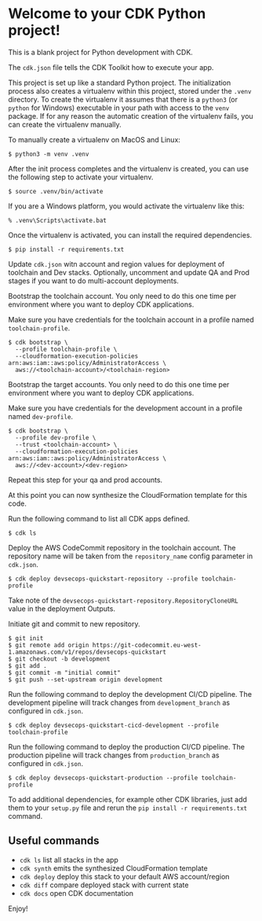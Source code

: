 
# Welcome to your CDK Python project!

This is a blank project for Python development with CDK.

The `cdk.json` file tells the CDK Toolkit how to execute your app.

This project is set up like a standard Python project.  The initialization
process also creates a virtualenv within this project, stored under the `.venv`
directory.  To create the virtualenv it assumes that there is a `python3`
(or `python` for Windows) executable in your path with access to the `venv`
package. If for any reason the automatic creation of the virtualenv fails,
you can create the virtualenv manually.

To manually create a virtualenv on MacOS and Linux:

```
$ python3 -m venv .venv
```

After the init process completes and the virtualenv is created, you can use the following
step to activate your virtualenv.

```
$ source .venv/bin/activate
```

If you are a Windows platform, you would activate the virtualenv like this:

```
% .venv\Scripts\activate.bat
```

Once the virtualenv is activated, you can install the required dependencies.

```
$ pip install -r requirements.txt
```

Update `cdk.json` witn account and region values for deployment of toolchain and Dev stacks. Optionally, 
uncomment and update QA and Prod stages if you want to do multi-account deployments.

Bootstrap the toolchain account. You only need to do this one time per environment where you want 
to deploy CDK applications.

Make sure you have credentials for the toolchain account in a profile named `toolchain-profile`.

```
$ cdk bootstrap \
  --profile toolchain-profile \
  --cloudformation-execution-policies arn:aws:iam::aws:policy/AdministratorAccess \
  aws://<toolchain-account>/<toolchain-region>
```

Bootstrap the target accounts. You only need to do this one time per environment where you want
to deploy CDK applications.

Make sure you have credentials for the development account in a profile named `dev-profile`.

```
$ cdk bootstrap \
  --profile dev-profile \
  --trust <toolchain-account> \
  --cloudformation-execution-policies arn:aws:iam::aws:policy/AdministratorAccess \
  aws://<dev-account>/<dev-region>
```

Repeat this step for your qa and prod accounts.

At this point you can now synthesize the CloudFormation template for this code.

Run the following command to list all CDK apps defined.

```
$ cdk ls
```

Deploy the AWS CodeCommit repository in the toolchain account. The repository name will be taken from 
the `repository_name` config parameter in `cdk.json`.

```
$ cdk deploy devsecops-quickstart-repository --profile toolchain-profile
```

Take note of the `devsecops-quickstart-repository.RepositoryCloneURL` value in the deployment Outputs.

Initiate git and commit to new repository.
```
$ git init
$ git remote add origin https://git-codecommit.eu-west-1.amazonaws.com/v1/repos/devsecops-quickstart
$ git checkout -b development
$ git add .
$ git commit -m "initial commit"
$ git push --set-upstream origin development
```

Run the following command to deploy the development CI/CD pipeline. The development pipeline will track changes from
`development_branch` as configured in `cdk.json`. 

```
$ cdk deploy devsecops-quickstart-cicd-development --profile toolchain-profile
```




Run the following command to deploy the production CI/CD pipeline. The production pipeline will track changes from
`production_branch` as configured in `cdk.json`.

```
$ cdk deploy devsecops-quickstart-production --profile toolchain-profile
```

To add additional dependencies, for example other CDK libraries, just add
them to your `setup.py` file and rerun the `pip install -r requirements.txt`
command.

## Useful commands

 * `cdk ls`          list all stacks in the app
 * `cdk synth`       emits the synthesized CloudFormation template
 * `cdk deploy`      deploy this stack to your default AWS account/region
 * `cdk diff`        compare deployed stack with current state
 * `cdk docs`        open CDK documentation

Enjoy!
